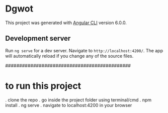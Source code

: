 # Dgwot

This project was generated with [Angular CLI](https://github.com/angular/angular-cli) version 6.0.0.

## Development server

Run `ng serve` for a dev server. Navigate to `http://localhost:4200/`. The app will automatically reload if you change any of the source files.


#############################################
# to run this project
. clone the repo
. go inside the project folder using terminal/cmd
.  npm install
.  ng serve
. navigate to localhost:4200 in your browser